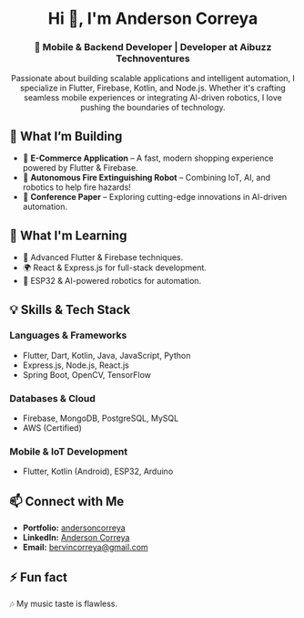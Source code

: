 <h1 align="center">Hi 👋, I'm Anderson Correya</h1>
<h3 align="center">🚀 Mobile & Backend Developer | Developer at Aibuzz Technoventures</h3>

<p align="center">
Passionate about building scalable applications and intelligent automation, I specialize in Flutter, Firebase, Kotlin, and Node.js. Whether it's crafting seamless mobile experiences or integrating AI-driven robotics, I love pushing the boundaries of technology.
</p>

## 🔧 What I’m Building  

- 📱 **E-Commerce Application** – A fast, modern shopping experience powered by Flutter & Firebase.  
- 🤖 **Autonomous Fire Extinguishing Robot** – Combining IoT, AI, and robotics to help fire hazards!  
- 📝 **Conference Paper** – Exploring cutting-edge innovations in AI-driven automation.  

## 🌱 What I'm Learning  

- 🚀 Advanced Flutter & Firebase techniques.  
- 🌍 React & Express.js for full-stack development.  
- 🤖 ESP32 & AI-powered robotics for automation.  

## 💡 Skills & Tech Stack  

### Languages & Frameworks  
- Flutter, Dart, Kotlin, Java, JavaScript, Python  
- Express.js, Node.js, React.js  
- Spring Boot, OpenCV, TensorFlow  

### Databases & Cloud  
- Firebase, MongoDB, PostgreSQL, MySQL  
- AWS (Certified)  

### Mobile & IoT Development  
- Flutter, Kotlin (Android), ESP32, Arduino  

## 📫 Connect with Me  

- **Portfolio:** [andersoncorreya](https://andersoncorreya.netlify.app/)  
- **LinkedIn:** [Anderson Correya](https://www.linkedin.com/in/andersoncorreya14/)  
- **Email:** bervincorreya@gmail.com  

## ⚡ Fun fact  
🎶 My music taste is flawless.  
